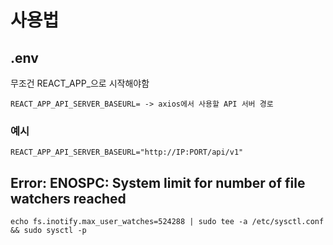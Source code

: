 # 사용법
## .env
무조건 REACT_APP_으로 시작해야함
```
REACT_APP_API_SERVER_BASEURL= -> axios에서 사용할 API 서버 경로
```
### 예시
```
REACT_APP_API_SERVER_BASEURL="http://IP:PORT/api/v1"
```

## Error: ENOSPC: System limit for number of file watchers reached
```
echo fs.inotify.max_user_watches=524288 | sudo tee -a /etc/sysctl.conf && sudo sysctl -p
```